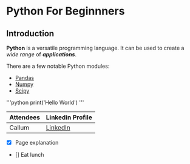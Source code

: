 # Python For Beginnners 

## Introduction
**Python** is a versatile programming language. It can be used to create a *wide range* of ***applications***. 

There are a few notable Python modules:
- [Pandas](https://pandas.pydata.org/)
- [Numpy](https://numpy.org/)
- [Scipy](https://scipy.org/)

'''python
print('Hello World')
'''

| Attendees | Linkedin Profile |
|---|---|
| Callum | [LinkedIn](linkedin.com) |

- [x] Page explanation
- [] Eat lunch 
